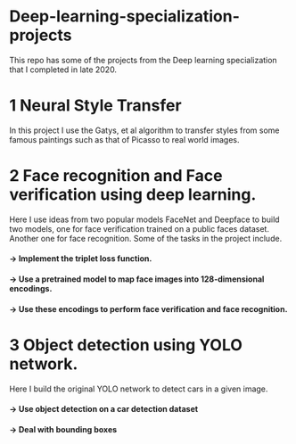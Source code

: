 # Deep-learning-specialization-projects
This repo has some of the projects from the Deep learning specialization that I completed in late 2020. 
# 1  Neural Style Transfer
In this project I use the Gatys, et al algorithm to transfer styles from some famous paintings such as that of Picasso to real world images. 

# 2 Face recognition and Face verification using deep learning.
Here I use ideas from two popular models FaceNet and Deepface to build two models, one for face verification trained on a public faces dataset. 
Another one for face recognition. Some of the tasks in the project include. 

   #### -> Implement the triplet loss function. 
   #### -> Use a pretrained model to map face images into 128-dimensional encodings. 
   #### -> Use these encodings to perform face verification and face recognition.

# 3 Object detection using YOLO network. 
Here I build the original YOLO network to detect cars in a given image. 
   #### -> Use object detection on a car detection dataset 
   #### -> Deal with bounding boxes
